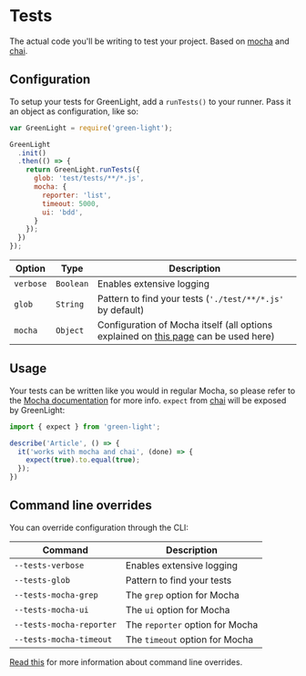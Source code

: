 # Tests
The actual code you'll be writing to test your project. Based on [mocha](https://www.npmjs.com/package/mocha) and [chai](https://www.npmjs.com/package/chai).

## Configuration
To setup your tests for GreenLight, add a `runTests()` to your runner. Pass it an object as configuration, like so:

```js
var GreenLight = require('green-light');

GreenLight
  .init()
  .then(() => {
    return GreenLight.runTests({
      glob: 'test/tests/**/*.js',
      mocha: {
        reporter: 'list',
        timeout: 5000,
        ui: 'bdd',
      }
    });
  })
});
```

Option | Type | Description
------ | ---- | -----------
`verbose` | `Boolean` | Enables extensive logging
`glob` | `String` | Pattern to find your tests (`'./test/**/*.js'` by default)
`mocha` | `Object` | Configuration of Mocha itself (all options explained on [this page](https://github.com/mochajs/mocha/wiki/Using-mocha-programmatically) can be used here)

## Usage
Your tests can be written like you would in regular Mocha, so please refer to the [Mocha documentation](https://github.com/mochajs/mocha/wiki/Using-mocha-programmatically) for more info. `expect` from [chai](https://www.npmjs.com/package/chai) will be exposed by GreenLight:

```js
import { expect } from 'green-light';

describe('Article', () => {
  it('works with mocha and chai', (done) => {
    expect(true).to.equal(true);
  });
})
```

## Command line overrides
You can override configuration through the CLI:

Command | Description
------- | -------
`--tests-verbose` | Enables extensive logging
`--tests-glob` | Pattern to find your tests
`--tests-mocha-grep` | The `grep` option for Mocha
`--tests-mocha-ui` | The `ui` option for Mocha
`--tests-mocha-reporter` | The `reporter` option for Mocha
`--tests-mocha-timeout` | The `timeout` option for Mocha

[Read this](./command-line-overrides.md) for more information about command line overrides.
